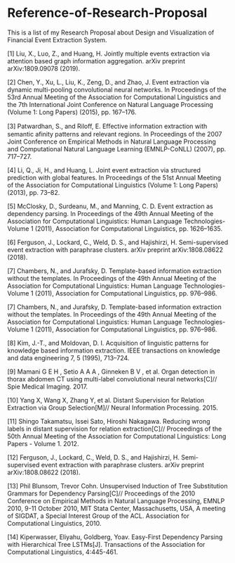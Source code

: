 # Reference-of-Research-Proposal
This is a list of my Research Proposal about Design and Visualization of Financial Event Extraction System.

[1] Liu, X., Luo, Z., and Huang, H. Jointly multiple events extraction via attention based graph information aggregation. arXiv preprint arXiv:1809.09078 (2019).

[2] Chen, Y., Xu, L., Liu, K., Zeng, D., and Zhao, J. Event extraction via dynamic multi-pooling convolutional neural networks. In Proceedings of the 53rd Annual Meeting of the Association for Computational Linguistics and the 7th International Joint Conference on Natural Language Processing (Volume 1: Long Papers) (2015), pp. 167–176.

[3] Patwardhan, S., and Riloff, E. Eﬀective information extraction with semantic afinity patterns and relevant regions. In Proceedings of the 2007 Joint Conference on Empirical Methods in Natural Language Processing and Computational Natural Language Learning (EMNLP-CoNLL) (2007), pp. 717–727.

[4] Li, Q., Ji, H., and Huang, L. Joint event extraction via structured prediction with global features. In Proceedings of the 51st Annual Meeting of the Association for Computational Linguistics (Volume 1: Long Papers) (2013), pp. 73–82.

[5] McClosky, D., Surdeanu, M., and Manning, C. D. Event extraction as dependency parsing. In Proceedings of the 49th Annual Meeting of the Association for Computational Linguistics: Human Language Technologies-Volume 1 (2011), Association for Computational Linguistics, pp. 1626–1635.

[6] Ferguson, J., Lockard, C., Weld, D. S., and Hajishirzi, H. Semi-supervised event extraction with paraphrase clusters. arXiv preprint arXiv:1808.08622 (2018).

[7] Chambers, N., and Jurafsky, D. Template-based information extraction without the templates. In Proceedings of the 49th Annual Meeting of the Association for Computational Linguistics: Human Language Technologies-Volume 1 (2011), Association for Computational Linguistics, pp. 976–986.

[7] Chambers, N., and Jurafsky, D. Template-based information extraction without the templates. In Proceedings of the 49th Annual Meeting of the Association for Computational Linguistics: Human Language Technologies-Volume 1 (2011), Association for Computational Linguistics, pp. 976–986.

[8] Kim, J.-T., and Moldovan, D. I. Acquisition of linguistic patterns for knowledge based information extraction. IEEE transactions on knowledge and data engineering 7, 5 (1995), 713–724.

[9] Mamani G E H , Setio A A A , Ginneken B V , et al. Organ detection in thorax abdomen CT using multi-label convolutional neural networks[C]// Spie Medical Imaging. 2017.

[10] Yang X, Wang X, Zhang Y, et al. Distant Supervision for Relation Extraction via Group Selection[M]// Neural Information Processing. 2015.

[11] Shingo Takamatsu, Issei Sato, Hiroshi Nakagawa. Reducing wrong labels in distant supervision for relation extraction[C]// Proceedings of the 50th Annual Meeting of the Association for Computational Linguistics: Long Papers - Volume 1. 2012.

[12] Ferguson, J., Lockard, C., Weld, D. S., and Hajishirzi, H. Semi-supervised event extraction with paraphrase clusters. arXiv preprint arXiv:1808.08622 (2018).

[13] Phil Blunsom, Trevor Cohn. Unsupervised Induction of Tree Substitution Grammars for Dependency Parsing[C]// Proceedings of the 2010 Conference on Empirical Methods in Natural Language Processing, EMNLP 2010, 9-11 October 2010, MIT Stata Center, Massachusetts, USA, A meeting of SIGDAT, a Special Interest Group of the ACL. Association for Computational Linguistics, 2010.

[14] Kiperwasser, Eliyahu, Goldberg, Yoav. Easy-First Dependency Parsing with Hierarchical Tree LSTMs[J]. Transactions of the Association for Computational Linguistics, 4:445-461.

